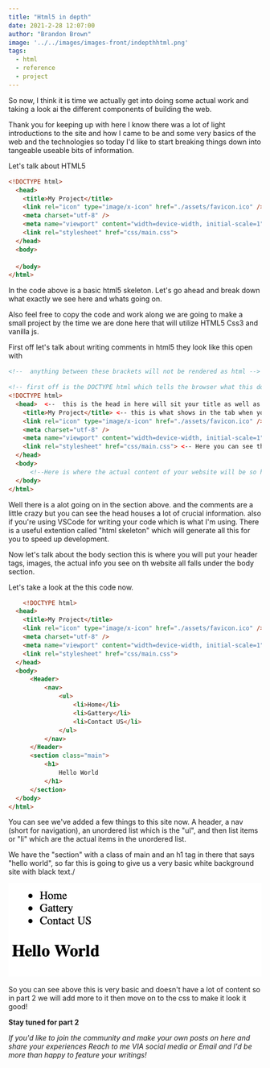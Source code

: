 ```yaml
---
title: "Html5 in depth"
date: 2021-2-28 12:07:00
author: "Brandon Brown"
image: '../../images/images-front/indepthhtml.png'
tags:
  - html
  - reference
  - project
---
```


So now, I think it is time we actually get into doing some actual work and taking a look ai the different components of building the web.  

Thank you for keeping up with here I know there was a lot of light introductions to the site and how I came to be and some very basics of the web and the technologies so today I'd like to start breaking things down into tangeable useable bits of information.  

Let's talk about HTML5

```html
<!DOCTYPE html>
  <head>
    <title>My Project</title>
    <link rel="icon" type="image/x-icon" href="./assets/favicon.ico" />
    <meta charset="utf-8" />
    <meta name="viewport" content="width=device-width, initial-scale=1" />
    <link rel="stylesheet" href="css/main.css">
  </head>
  <body>
      
  </body>
</html>
```

In the code above is a basic html5 skeleton. Let's go ahead and break down what exactly we see here and whats going on.  

Also feel free to copy the code and work along we are going to make a small project by the time we are done here that will utilize HTML5 Css3 and vanilla js.  

First off let's talk about writing comments in html5 they look like this open with 
```html
<!--  anything between these brackets will not be rendered as html -->
```  

```html
<!-- first off is the DOCTYPE html which tells the browser what this doucment type is and how to handle it -->
<!DOCTYPE html>
  <head>  <--  this is the head in here will sit your title as well as other important information.
    <title>My Project</title> <-- this is what shows in the tab when you have your site open.
    <link rel="icon" type="image/x-icon" href="./assets/favicon.ico" /> <-- See the "link" tag here this is used in the head and brings in other files like css.
    <meta charset="utf-8" />
    <meta name="viewport" content="width=device-width, initial-scale=1" /> <-- this is what enables your site to be responsive. Without this your media queries wont work. (we'll get into those later)
    <link rel="stylesheet" href="css/main.css"> <-- Here you can see the css file being "linked" (we will talk about bringing that in when we get)
  </head> 
  <body>
      <!--Here is where the actual content of your website will be so headers, images, information, links to other sites. and so. -->
  </body>
</html>
```

Well there is a alot going on in the section above. and the comments are a little crazy but you can see the head houses a lot of crucial information. 
also if you're using VSCode for writing your code which is what I'm using. There is a useful extention called "html skeleton" which will generate all this for you to speed up development.  

Now let's talk about the body section this is where you will put your header tags, images, the actual info you see on th website all falls under the body section.  

Let's take a look at the this code now.

```html
    <!DOCTYPE html>
  <head>
    <title>My Project</title>
    <link rel="icon" type="image/x-icon" href="./assets/favicon.ico" />
    <meta charset="utf-8" />
    <meta name="viewport" content="width=device-width, initial-scale=1" />
    <link rel="stylesheet" href="css/main.css">
  </head>
  <body>
      <Header>
          <nav>
              <ul>
                  <li>Home</li>
                  <li>Gattery</li>
                  <li>Contact US</li>
              </ul>
          </nav>
      </Header>
      <section class="main">
          <h1>
              Hello World
          </h1>
      </section>
  </body>
</html>

```

You can see we've added a few things to this site now. A header, a nav (short for navigation), an unordered list which is the "ul", and then list items or "li" which are the actual items in the unordered list.  

We have the "section" with a class of main and an h1 tag in there that says "hello world", so far this is going to give us a very basic white background site with black text./

![basic website layout](../../images/images-md/firstShot.png)

So you can see above this is very basic and doesn't have a lot of content so in part 2 we will add more to it then move on to the css to make it look it good!   

**Stay tuned for part 2**

*If you'd like to join the community and make your own posts on here and share your experiences Reach to me VIA social media or Email and I'd be more than happy to feature your writings!*



